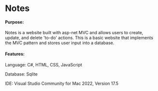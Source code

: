 # Notes
<h4>Purpose:</h4>
Notes is a website built with asp-net MVC and allows users to create, update, and delete 'to-do' actions. This is a basic website that implements the MVC pattern and stores user input into a database.

<h4>Features:</h4>
Language: C#, HTML, CSS, JavaScript

Database: Sqlite


IDE: Visual Studio Community for Mac 2022, Version 17.5

 


